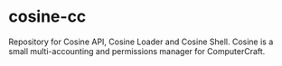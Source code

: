 # cosine-cc
Repository for Cosine API, Cosine Loader and Cosine Shell. Cosine is a small multi-accounting and permissions manager for ComputerCraft.
